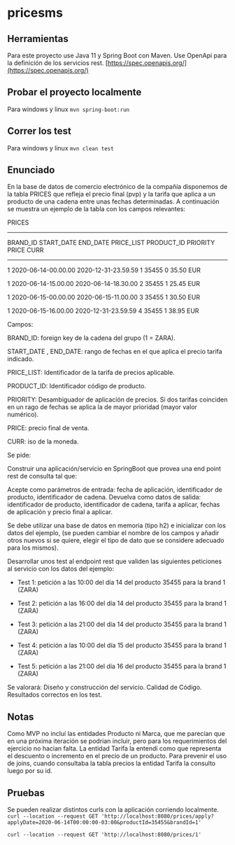 # pricesms

## Herramientas

Para este proyecto use Java 11 y Spring Boot con Maven. 
Use OpenApi para la definición de los servicios rest. [https://spec.openapis.org/](https://spec.openapis.org/)

## Probar el proyecto localmente

Para windows y linux `mvn spring-boot:run`

## Correr los test

Para windows y linux `mvn clean test`

## Enunciado

En la base de datos de comercio electrónico de la compañía disponemos de la tabla PRICES que refleja el precio final (pvp) y la tarifa que aplica a un producto de una cadena entre unas fechas determinadas. A continuación se muestra un ejemplo de la tabla con los campos relevantes:


PRICES

-------


BRAND_ID         START_DATE                                    END_DATE                        PRICE_LIST                   PRODUCT_ID  PRIORITY                 PRICE           CURR

------------------------------------------------------------------------------------------------------------------------------------------------------------------------------------------------------------------------------------------

1         2020-06-14-00.00.00                        2020-12-31-23.59.59                        1                        35455                0                        35.50            EUR

1         2020-06-14-15.00.00                        2020-06-14-18.30.00                        2                        35455                1                        25.45            EUR

1         2020-06-15-00.00.00                        2020-06-15-11.00.00                        3                        35455                1                        30.50            EUR

1         2020-06-15-16.00.00                        2020-12-31-23.59.59                        4                        35455                1                        38.95            EUR

 

Campos: 

BRAND_ID: foreign key de la cadena del grupo (1 = ZARA).

START_DATE , END_DATE: rango de fechas en el que aplica el precio tarifa indicado.

PRICE_LIST: Identificador de la tarifa de precios aplicable.

PRODUCT_ID: Identificador código de producto.

PRIORITY: Desambiguador de aplicación de precios. Si dos tarifas coinciden en un rago de fechas se aplica la de mayor prioridad (mayor valor numérico).

PRICE: precio final de venta.

CURR: iso de la moneda.


Se pide:

Construir una aplicación/servicio en SpringBoot que provea una end point rest de consulta  tal que:
 
Acepte como parámetros de entrada: fecha de aplicación, identificador de producto, identificador de cadena.
Devuelva como datos de salida: identificador de producto, identificador de cadena, tarifa a aplicar, fechas de aplicación y precio final a aplicar.

Se debe utilizar una base de datos en memoria (tipo h2) e inicializar con los datos del ejemplo, (se pueden cambiar el nombre de los campos y añadir otros nuevos si se quiere, elegir el tipo de dato que se considere adecuado para los mismos).

Desarrollar unos test al endpoint rest que  validen las siguientes peticiones al servicio con los datos del ejemplo:

- Test 1: petición a las 10:00 del día 14 del producto 35455   para la brand 1 (ZARA)

- Test 2: petición a las 16:00 del día 14 del producto 35455   para la brand 1 (ZARA)

- Test 3: petición a las 21:00 del día 14 del producto 35455   para la brand 1 (ZARA)

- Test 4: petición a las 10:00 del día 15 del producto 35455   para la brand 1 (ZARA)

- Test 5: petición a las 21:00 del día 16 del producto 35455   para la brand 1 (ZARA)
 

Se valorará:
    Diseño y construcción del servicio.
    Calidad de Código.
    Resultados correctos en los test.
    
  
## Notas
Como MVP no incluí las entidades Producto ni Marca, que me parecían que en una próxima iteración se podrian incluir, pero para los requerimientos del ejercicio no hacian falta.
La entidad Tarifa la entendí como que representa el descuento o incremento en el precio de un producto. Para prevenir el uso de joins, cuando consultaba la tabla precios la entidad Tarifa la consulto luego por su id.

## Pruebas
Se pueden realizar distintos curls con la aplicación corriendo localmente.
`curl --location --request GET 'http://localhost:8080/prices/apply?applyDate=2020-06-14T00:00:00-03:00&productId=35455&brandId=1'`

`curl --location --request GET 'http://localhost:8080/prices/1'`
